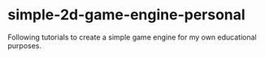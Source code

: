 # simple-2d-game-engine-personal
Following tutorials to create a simple game engine for my own educational purposes.
